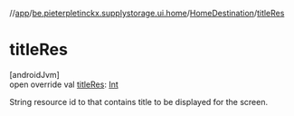 //[app](../../../index.md)/[be.pieterpletinckx.supplystorage.ui.home](../index.md)/[HomeDestination](index.md)/[titleRes](title-res.md)

# titleRes

[androidJvm]\
open override val [titleRes](title-res.md): [Int](https://kotlinlang.org/api/latest/jvm/stdlib/kotlin/-int/index.html)

String resource id to that contains title to be displayed for the screen.
